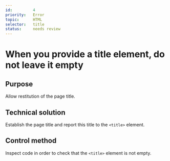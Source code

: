 ```yaml
---
id:         4
priority:   Error
topic:      HTML
selector:   title
status:     needs review
---
```


# When you provide a title element, do not leave it empty

## Purpose

Allow restitution of the page title.

## Technical solution

Establish the page title and report this title to the `<title>` element.

## Control method

Inspect code in order to check that the `<title>` element is not empty.
